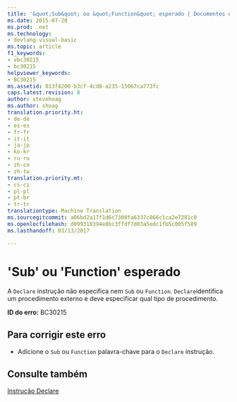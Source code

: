 ```yaml
---
title: '&quot;Sub&quot; ou &quot;Function&quot; esperado | Documentos do Microsoft'
ms.date: 2015-07-20
ms.prod: .net
ms.technology:
- devlang-visual-basic
ms.topic: article
f1_keywords:
- vbc30215
- bc30215
helpviewer_keywords:
- BC30215
ms.assetid: 013f4200-b3cf-4cd8-a235-15067ca773fc
caps.latest.revision: 8
author: stevehoag
ms.author: shoag
translation.priority.ht:
- de-de
- es-es
- fr-fr
- it-it
- ja-jp
- ko-kr
- ru-ru
- zh-cn
- zh-tw
translation.priority.mt:
- cs-cz
- pl-pl
- pt-br
- tr-tr
translationtype: Machine Translation
ms.sourcegitcommit: a06bd2a17f1d6c7308fa6337c866c1ca2e7281c0
ms.openlocfilehash: d099318394e8bc3ffdf7d03a5edc1fb5c005f589
ms.lasthandoff: 03/13/2017

---
```

# <a name="39sub39-or-39function39-expected"></a>'Sub' ou 'Function' esperado
A `Declare` instrução não especifica nem `Sub` ou `Function`. `Declare`identifica um procedimento externo e deve especificar qual tipo de procedimento.  
  
 **ID do erro:** BC30215  
  
## <a name="to-correct-this-error"></a>Para corrigir este erro  
  
-   Adicione o `Sub` ou `Function` palavra-chave para o `Declare` instrução.  
  
## <a name="see-also"></a>Consulte também  
 [Instrução Declare](../../visual-basic/language-reference/statements/declare-statement.md)
